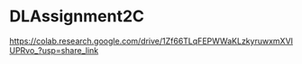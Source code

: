 # DLAssignment2C


https://colab.research.google.com/drive/1Zf66TLqFEPWWaKLzkyruwxmXVIUPRvo_?usp=share_link
